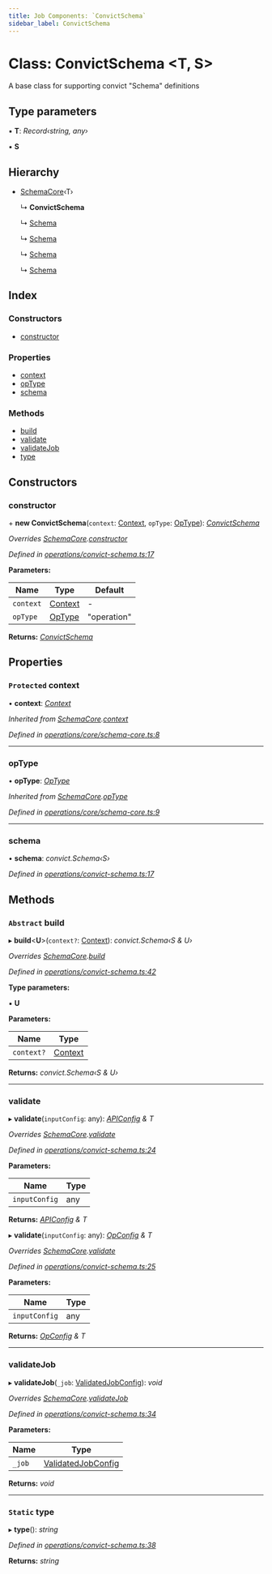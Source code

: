 ```yaml
---
title: Job Components: `ConvictSchema`
sidebar_label: ConvictSchema
---
```


# Class: ConvictSchema <**T, S**>

A base class for supporting convict "Schema" definitions

## Type parameters

▪ **T**: *Record‹string, any›*

▪ **S**

## Hierarchy

* [SchemaCore](schemacore.md)‹T›

  ↳ **ConvictSchema**

  ↳ [Schema](schema.md)

  ↳ [Schema](schema.md)

  ↳ [Schema](schema.md)

  ↳ [Schema](schema.md)

## Index

### Constructors

* [constructor](convictschema.md#constructor)

### Properties

* [context](convictschema.md#protected-context)
* [opType](convictschema.md#optype)
* [schema](convictschema.md#schema)

### Methods

* [build](convictschema.md#abstract-build)
* [validate](convictschema.md#validate)
* [validateJob](convictschema.md#validatejob)
* [type](convictschema.md#static-type)

## Constructors

###  constructor

\+ **new ConvictSchema**(`context`: [Context](../interfaces/context.md), `opType`: [OpType](../overview.md#optype)): *[ConvictSchema](convictschema.md)*

*Overrides [SchemaCore](schemacore.md).[constructor](schemacore.md#constructor)*

*Defined in [operations/convict-schema.ts:17](https://github.com/terascope/teraslice/blob/d8feecc03/packages/job-components/src/operations/convict-schema.ts#L17)*

**Parameters:**

Name | Type | Default |
------ | ------ | ------ |
`context` | [Context](../interfaces/context.md) | - |
`opType` | [OpType](../overview.md#optype) | "operation" |

**Returns:** *[ConvictSchema](convictschema.md)*

## Properties

### `Protected` context

• **context**: *[Context](../interfaces/context.md)*

*Inherited from [SchemaCore](schemacore.md).[context](schemacore.md#protected-context)*

*Defined in [operations/core/schema-core.ts:8](https://github.com/terascope/teraslice/blob/d8feecc03/packages/job-components/src/operations/core/schema-core.ts#L8)*

___

###  opType

• **opType**: *[OpType](../overview.md#optype)*

*Inherited from [SchemaCore](schemacore.md).[opType](schemacore.md#optype)*

*Defined in [operations/core/schema-core.ts:9](https://github.com/terascope/teraslice/blob/d8feecc03/packages/job-components/src/operations/core/schema-core.ts#L9)*

___

###  schema

• **schema**: *convict.Schema‹S›*

*Defined in [operations/convict-schema.ts:17](https://github.com/terascope/teraslice/blob/d8feecc03/packages/job-components/src/operations/convict-schema.ts#L17)*

## Methods

### `Abstract` build

▸ **build**<**U**>(`context?`: [Context](../interfaces/context.md)): *convict.Schema‹S & U›*

*Overrides [SchemaCore](schemacore.md).[build](schemacore.md#abstract-build)*

*Defined in [operations/convict-schema.ts:42](https://github.com/terascope/teraslice/blob/d8feecc03/packages/job-components/src/operations/convict-schema.ts#L42)*

**Type parameters:**

▪ **U**

**Parameters:**

Name | Type |
------ | ------ |
`context?` | [Context](../interfaces/context.md) |

**Returns:** *convict.Schema‹S & U›*

___

###  validate

▸ **validate**(`inputConfig`: any): *[APIConfig](../interfaces/apiconfig.md) & T*

*Overrides [SchemaCore](schemacore.md).[validate](schemacore.md#abstract-validate)*

*Defined in [operations/convict-schema.ts:24](https://github.com/terascope/teraslice/blob/d8feecc03/packages/job-components/src/operations/convict-schema.ts#L24)*

**Parameters:**

Name | Type |
------ | ------ |
`inputConfig` | any |

**Returns:** *[APIConfig](../interfaces/apiconfig.md) & T*

▸ **validate**(`inputConfig`: any): *[OpConfig](../interfaces/opconfig.md) & T*

*Overrides [SchemaCore](schemacore.md).[validate](schemacore.md#abstract-validate)*

*Defined in [operations/convict-schema.ts:25](https://github.com/terascope/teraslice/blob/d8feecc03/packages/job-components/src/operations/convict-schema.ts#L25)*

**Parameters:**

Name | Type |
------ | ------ |
`inputConfig` | any |

**Returns:** *[OpConfig](../interfaces/opconfig.md) & T*

___

###  validateJob

▸ **validateJob**(`_job`: [ValidatedJobConfig](../interfaces/validatedjobconfig.md)): *void*

*Overrides [SchemaCore](schemacore.md).[validateJob](schemacore.md#optional-abstract-validatejob)*

*Defined in [operations/convict-schema.ts:34](https://github.com/terascope/teraslice/blob/d8feecc03/packages/job-components/src/operations/convict-schema.ts#L34)*

**Parameters:**

Name | Type |
------ | ------ |
`_job` | [ValidatedJobConfig](../interfaces/validatedjobconfig.md) |

**Returns:** *void*

___

### `Static` type

▸ **type**(): *string*

*Defined in [operations/convict-schema.ts:38](https://github.com/terascope/teraslice/blob/d8feecc03/packages/job-components/src/operations/convict-schema.ts#L38)*

**Returns:** *string*
